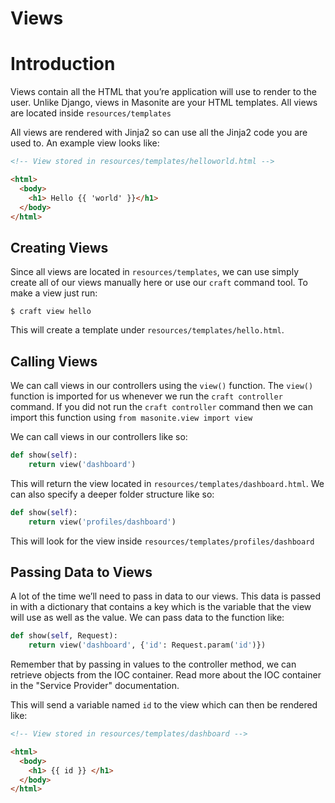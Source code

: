 # Views

# Introduction

Views contain all the HTML that you’re application will use to render to the user. Unlike Django, views in Masonite are your HTML templates. All views are located inside `resources/templates`

All views are rendered with Jinja2 so can use all the Jinja2 code you are used to. An example view looks like:

```html
<!-- View stored in resources/templates/helloworld.html -->

<html>
  <body>
    <h1> Hello {{ 'world' }}</h1>
  </body>
</html>
```

## Creating Views

Since all views are located in `resources/templates`, we can use simply create all of our views manually here or use our `craft` command tool. To make a view just run:

```
$ craft view hello
```

This will create a template under `resources/templates/hello.html`.

## Calling Views

We can call views in our controllers using the `view()` function. The `view()` function is imported for us whenever we run the `craft controller` command. If you did not run the `craft controller` command then we can import this function using `from masonite.view import view`

We can call views in our controllers like so:

```python
def show(self):
    return view('dashboard')
```

This will return the view located in `resources/templates/dashboard.html`. We can also specify a deeper folder structure like so:

```python
def show(self):
    return view('profiles/dashboard')
```

This will look for the view inside `resources/templates/profiles/dashboard`

## Passing Data to Views

A lot of the time we’ll need to pass in data to our views. This data is passed in with a dictionary that contains a key which is the variable that the view will use as well as the value. We can pass data to the function like:

```python
def show(self, Request):
    return view('dashboard', {'id': Request.param('id')})
```

Remember that by passing in values to the controller method, we can retrieve objects from the IOC container. Read more about the IOC container in the "Service Provider" documentation.

This will send a variable named `id` to the view which can then be rendered like:

```html
<!-- View stored in resources/templates/dashboard -->

<html>
  <body>
    <h1> {{ id }} </h1>
  </body>
</html>
```




